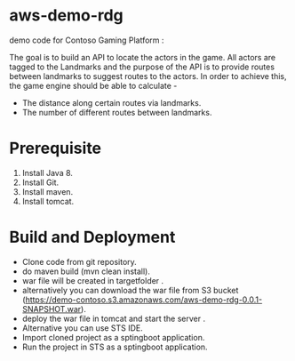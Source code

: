 # aws-demo-rdg
demo code for Contoso Gaming Platform : 

The goal is to build an API to locate the actors in the game. All actors are tagged to the Landmarks and the purpose of the API is to provide routes between landmarks to suggest routes to the actors.  In order to achieve this, the game engine should be able to calculate - 
 
- The distance along certain routes via landmarks.
- The number of different routes between landmarks.

# Prerequisite
1) Install Java 8.
2) Install Git.
3) Install maven.
4) Install tomcat.

# Build and Deployment
- Clone code from git repository.
- do maven build (mvn clean install).
- war file will be created in targetfolder .
- alternatively you can download the war file from S3 bucket (https://demo-contoso.s3.amazonaws.com/aws-demo-rdg-0.0.1-SNAPSHOT.war).
- deploy the war file in tomcat and start the server .
- Alternative you can use STS IDE. 
- Import cloned project as a sptingboot application.
- Run the project in STS as a sptingboot application.
